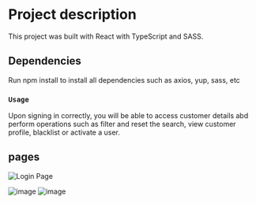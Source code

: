 # Project description

This project was built with React with TypeScript and SASS.

## Dependencies 

Run npm install to install all dependencies such as axios, yup, sass, etc

### `Usage`
Upon signing in correctly, you will be able to access customer details abd perform operations such as filter and reset the search, view customer profile, blacklist or activate a user.

## pages



![Login Page](https://user-images.githubusercontent.com/61979736/228974625-6a87d98e-4242-4c46-bc3b-3030b53e7cc2.png)

![image](https://user-images.githubusercontent.com/61979736/230528031-05db6fd2-67c2-4be6-8d32-710a5d8a6600.png)
![image](https://user-images.githubusercontent.com/61979736/230528123-4597290f-2c0e-468f-8c77-bcc13b895cb8.png)



